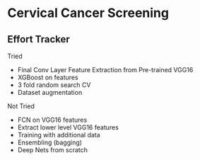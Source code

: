 # Cervical Cancer Screening

## Effort Tracker

Tried
 - Final Conv Layer Feature Extraction from Pre-trained VGG16
 - XGBoost on features
 - 3 fold random search CV
 - Dataset augmentation

Not Tried
 - FCN on VGG16 features
 - Extract lower level VGG16 features
 - Training with additional data
 - Ensembling (bagging)
 - Deep Nets from scratch